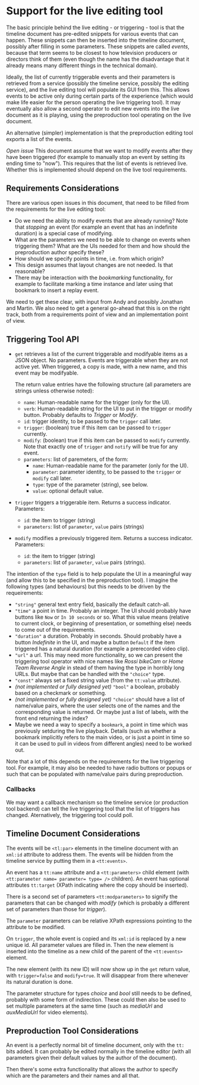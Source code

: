 # Support for the live editing tool

The basic principle behind the live editing - or triggering - tool is that the timeline document has pre-edited snippets for various events that can happen. These snippets can then be inserted into the timeline document, possibly after filling in some parameters. These snippets are called _events_, because that term seems to be closest to how television producers or directors think of them (even though the name has the disadvantage that it already means many different things in the technical domain).

Ideally, the list of currently triggerable events and their parameters is retrieved from a service (possibly the timeline service, possibly the editing service), and the live editing tool will populate its GUI from this. This allows events to be active only during certain parts of the experience (which would make life easier for the person operating the live triggering tool). It may eventually also allow a second operator to edit new events into the live document as it is playing, using the preproduction tool operating on the live document.

An alternative (simpler) implementation is that the preproduction editing tool exports a list of the events.

_Open issue_ This document assume that we want to modify events after they have been triggered (for example to manually stop an event by setting its ending time to "now"). This requires that the list of events is retrieved live. Whether this is implemented should depend on the live tool requirements.

## Requirements Considerations

There are various open issues in this document, that need to be filled from the requirements for the live editing tool:

- Do we need the ability to modify events that are already running? Note that _stopping_ an event (for example an event that has an indefinite duration) is a special case of modifying.
- What are the parameters we need to be able to change on events when triggering them? What are the UIs needed for them and how should the preproduction author specify these?
- How should we specify points in time, i.e. from which origin?
- This design assumes that layout changes are not needed. Is that reasonable?
- There may be interaction with the _bookmarking_ functionality, for example to facilitate marking a time instance and later using that bookmark to insert a replay event.

We need to get these clear, with input from Andy and possibly Jonathan and Martin. We also need to get a general go-ahead that this is on the right track, both from a requirements point of view and an implementation point of view.

## Triggering Tool API

- `get` retrieves a list of the current triggerable and modifyable items as a JSON object. No parameters. Events are triggerable when they are not active yet. When triggered, a copy is made, with a new name, and this event may be modifyable.

  The return value entries have the following structure (all parameters are strings unless otherwise noted):

	- `name`: Human-readable name for the trigger (only for the UI).
	- `verb`: Human-readable string for the UI to put in the trigger or modify button. Probably defaults to _Trigger_ or _Modify_.
	- `id`: trigger identity, to be passed to the `trigger` call later.
	- `trigger`: (boolean) true if this item can be passed to `trigger` currently.
	- `modify`: (boolean) true if this item can be passed to `modify` currently. Note that exactly one of `trigger` and `notify` will be true for any event.
	- `parameters`: list of paremeters, of the form:
		- `name`: Human-readable name for the parameter (only for the UI).
		- `parameter`: parameter identity, to be passed to the `trigger` or `modify` call later.
		- `type`: type of the parameter (string), see below.
		- `value`: optional default value.
- `trigger` triggers a triggerable item. Returns a success indicator. Parameters:
	- `id`: the item to trigger (string)
	- `parameters`: list of `parameter`, `value` pairs (strings)
- `modify` modifies a previously triggered item. Returns a success indicator.  Parameters:
	- `id`: the item to trigger (string)
	- `parameters`: list of `parameter`, `value` pairs (strings).

The intention of the `type` field is to help populate the UI in a meaningful way (and allow this to be specified in the preproduction tool). I imagine the following types (and behaviours) but this needs to be driven by the requeirements:

- `"string"` general text entry field, basically the default catch-all.
- `"time"` a point in time. Probably an integer. The UI should probably have buttons like  `Now` or `In 10 seconds` or so. What this value means (relative to current clock, or beginning of presentation, or something else) needs to come out of the requirements.
- `"duration"` a duration. Probably in seconds. Should probably have a button _Indefinite_ in the UI, and maybe a button `Default` if the item triggered has a natural duration (for example a prerecorded video clip).
- `"url"` a url. This may need more functionality, so we can present the triggering tool operator with nice names like _Rossi bikeCam_ or _Home Team Reverse Angle_ in stead of them having the type in horribly long URLs. But maybe that can be handled with the `"choice"` type.
- `"const"` always set a fixed string value (from the `tt:value` attribute).
- _(not implemented or fully designed yet)_ `"bool"` a boolean, probably based on a checkmark or something.
- _(not implemented or fully designed yet)_ `"choice"` should have a list of name/value pairs, where the user selects one of the names and the corresponding value is returned. Or maybe just a list of labels, with the front end returning the index?
- Maybe we need a way to specify a `bookmark`, a point in time which was previously setduring the live playback. Details (such as whether a bookmark implicitly refers to the main video, or is just a point in time so it can be used to pull in videos from different angles) need to be worked out.

Note that a lot of this depends on the requirements for the live triggering tool. For example, it may also be needed to have radio buttons or popups or such that can be populated with name/value pairs during preproduction.

### Callbacks

We may want a callback mechanism so the timeline service (or production tool backend) can tell the live triggering tool that the list of triggers has changed. Aternatively, the triggering tool could poll.

## Timeline Document Considerations

The events will be `<tl:par>` elements in the timeline document with an `xml:id` attribute to address them. The events will be hidden from the timeline service by putting them in a `<tt:events>`. 

An event has a `tt:name` attribute and a `<tt:parameters>` child element (with `<tt:parameter name= parameter= type= />` children).  An event has optional attributes `tt:target` (XPath indicating where the copy should be inserted).

There is a second set of parameters `<tt:modparameters>` to signify the parameters that can be changed with _modify_ (which is probably a different set of parameters than those for _trigger_).

The `parameter` parameters can be relative XPath expressions pointing to the attribute to be modified.

On `trigger`, the whole event is copied and its `xml:id` is replaced by a new unique id. All parameter values are filled in. Then the new element is inserted into the timeline as a new child of the parent of the `<tt:events>` element.

The new element (with its new ID) will now show up in the `get` return value, with `trigger=false` and `modify=true`. It will disappear from there whenever its natural duration is done.

The parameter structure for types _choice_ and _bool_ still needs to be defined, probably with some form of indirection. These could then also be used to set multiple parameters at the same time (such as _mediaUrl_ and _auxMediaUrl_ for video elements).

## Preproduction Tool Considerations

An event is a perfectly normal bit of timeline document, only with the `tt:` bits added. It can probably be edited normally in the timeline editor (with all parameters given their default values by the author of the document).

Then there's some extra functionality that allows the author to specify which are the parameters and their names and all that.




